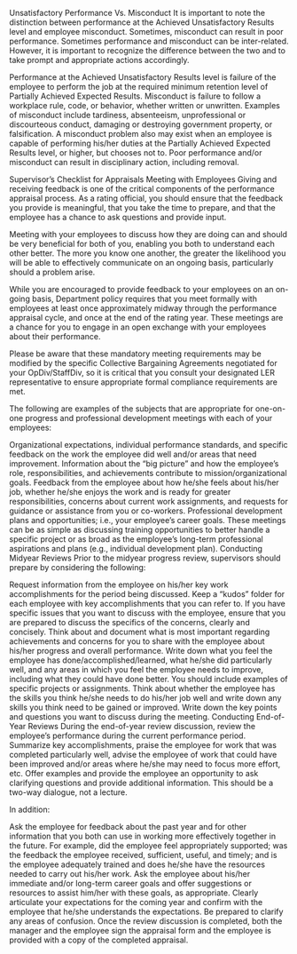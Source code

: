 
Unsatisfactory Performance Vs. Misconduct
It is important to note the distinction between performance at the Achieved Unsatisfactory Results level and employee misconduct. Sometimes, misconduct can result in poor performance. Sometimes performance and misconduct can be inter-related. However, it is important to recognize the difference between the two and to take prompt and appropriate actions accordingly.

Performance at the Achieved Unsatisfactory Results level is failure of the employee to perform the job at the required minimum retention level of Partially Achieved Expected Results. Misconduct is failure to follow a workplace rule, code, or behavior, whether written or unwritten. Examples of misconduct include tardiness, absenteeism, unprofessional or discourteous conduct, damaging or destroying government property, or falsification. A misconduct problem also may exist when an employee is capable of performing his/her duties at the Partially Achieved Expected Results level, or higher, but chooses not to. Poor performance and/or misconduct can result in disciplinary action, including removal.

Supervisor’s Checklist for Appraisals
Meeting with Employees
Giving and receiving feedback is one of the critical components of the performance appraisal process. As a rating official, you should ensure that the feedback you provide is meaningful, that you take the time to prepare, and that the employee has a chance to ask questions and provide input.

Meeting with your employees to discuss how they are doing can and should be very beneficial for both of you, enabling you both to understand each other better. The more you know one another, the greater the likelihood you will be able to effectively communicate on an ongoing basis, particularly should a problem arise.

While you are encouraged to provide feedback to your employees on an on-going basis, Department policy requires that you meet formally with employees at least once approximately midway through the performance appraisal cycle, and once at the end of the rating year. These meetings are a chance for you to engage in an open exchange with your employees about their performance.

Please be aware that these mandatory meeting requirements may be modified by the specific Collective Bargaining Agreements negotiated for your OpDiv/StaffDiv, so it is critical that you consult your designated LER representative to ensure appropriate formal compliance requirements are met.

The following are examples of the subjects that are appropriate for one-on-one progress and professional development meetings with each of your employees:

Organizational expectations, individual performance standards, and specific feedback on the work the employee did well and/or areas that need improvement.
Information about the “big picture” and how the employee’s role, responsibilities, and achievements contribute to mission/organizational goals.
Feedback from the employee about how he/she feels about his/her job, whether he/she enjoys the work and is ready for greater responsibilities, concerns about current work assignments, and requests for guidance or assistance from you or co-workers.
Professional development plans and opportunities; i.e., your employee’s career goals. These meetings can be as simple as discussing training opportunities to better handle a specific project or as broad as the employee’s long-term professional aspirations and plans (e.g., individual development plan).
Conducting Midyear Reviews
Prior to the midyear progress review, supervisors should prepare by considering the following:

Request information from the employee on his/her key work accomplishments for the period being discussed. Keep a “kudos” folder for each employee with key accomplishments that you can refer to.
If you have specific issues that you want to discuss with the employee, ensure that you are prepared to discuss the specifics of the concerns, clearly and concisely.
Think about and document what is most important regarding achievements and concerns for you to share with the employee about his/her progress and overall performance.
Write down what you feel the employee has done/accomplished/learned, what he/she did particularly well, and any areas in which you feel the employee needs to improve, including what they could have done better. You should include examples of specific projects or assignments.
Think about whether the employee has the skills you think he/she needs to do his/her job well and write down any skills you think need to be gained or improved.
Write down the key points and questions you want to discuss during the meeting.
Conducting End-of-Year Reviews
During the end-of-year review discussion, review the employee’s performance during the current performance period. Summarize key accomplishments, praise the employee for work that was completed particularly well, advise the employee of work that could have been improved and/or areas where he/she may need to focus more effort, etc. Offer examples and provide the employee an opportunity to ask clarifying questions and provide additional information. This should be a two-way dialogue, not a lecture.

In addition:

Ask the employee for feedback about the past year and for other information that you both can use in working more effectively together in the future. For example, did the employee feel appropriately supported; was the feedback the employee received, sufficient, useful, and timely; and is the employee adequately trained and does he/she have the resources needed to carry out his/her work.
Ask the employee about his/her immediate and/or long-term career goals and offer suggestions or resources to assist him/her with these goals, as appropriate.
Clearly articulate your expectations for the coming year and confirm with the employee that he/she understands the expectations. Be prepared to clarify any areas of confusion.
Once the review discussion is completed, both the manager and the employee sign the appraisal form and the employee is provided with a copy of the completed appraisal.

